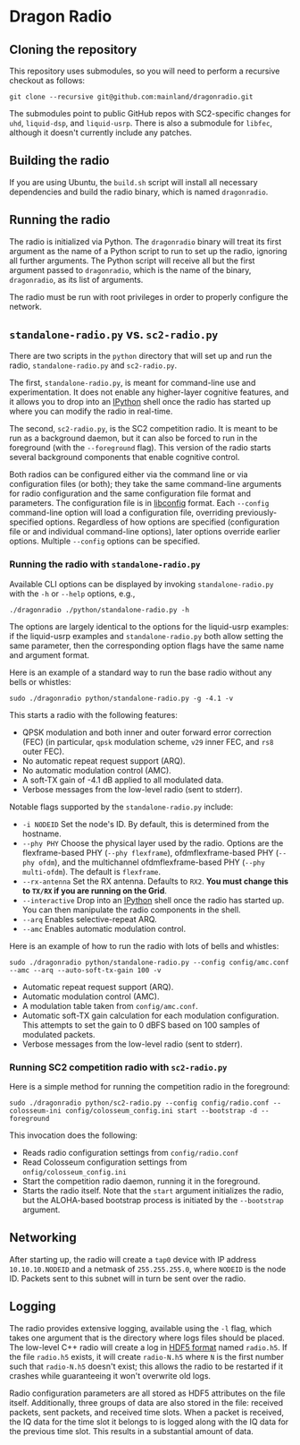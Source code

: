 # Dragon Radio

## Cloning the repository

This repository uses submodules, so you will need to perform a recursive checkout as follows:

```
git clone --recursive git@github.com:mainland/dragonradio.git
```

The submodules point to public GitHub repos with SC2-specific changes for `uhd`, `liquid-dsp`, and `liquid-usrp`. There is also a submodule for `libfec`, although it doesn't currently include any patches.

## Building the radio

If you are using Ubuntu, the `build.sh` script will install all necessary dependencies and build the radio binary, which is named `dragonradio`.

## Running the radio

The radio is initialized via Python. The `dragonradio` binary will treat its first argument as the name of a Python script to run to set up the radio, ignoring all further arguments. The Python script will receive all but the first argument passed to `dragonradio`, which is the name of the binary, `dragonradio`, as its list of arguments.

The radio must be run with root privileges in order to properly configure the network.

## `standalone-radio.py` vs. `sc2-radio.py`

There are two scripts in the `python` directory that will set up and run the radio, `standalone-radio.py` and `sc2-radio.py`.

The first, `standalone-radio.py`, is meant for command-line use and experimentation. It does not enable any higher-layer cognitive features, and it allows you to drop into an [IPython](https://ipython.org/) shell once the radio has started up where you can modify the radio in real-time.

The second, `sc2-radio.py`, is the SC2 competition radio. It is meant to be run as a background daemon, but it can also be forced to run in the foreground (with the `--foreground` flag). This version of the radio starts several background components that enable cognitive control.

Both radios can be configured either via the command line or via configuration files (or both); they take the same command-line arguments for radio configuration and the same configuration file format and parameters. The configuration file is in [libconfig](http://www.hyperrealm.com/libconfig/libconfig_manual.html#Configuration-Files) format. Each `--config` command-line option will load a configuration file, overriding previously-specified options. Regardless of how options are specified (configuration file or and individual command-line options), later options override earlier options. Multiple `--config` options can be specified.

### Running the radio with `standalone-radio.py`

Available CLI options can be displayed by invoking `standalone-radio.py` with the `-h` or `--help` options, e.g.,

```
./dragonradio ./python/standalone-radio.py -h
```

The options are largely identical to the options for the liquid-usrp examples: if the liquid-usrp examples and `standalone-radio.py` both allow setting the same parameter, then the corresponding option flags have the same name and argument format.

Here is an example of a standard way to run the base radio without any bells or whistles:

```
sudo ./dragonradio python/standalone-radio.py -g -4.1 -v
```

This starts a radio with the following features:

 * QPSK modulation and both inner and outer forward error correction (FEC) (in particular, `qpsk` modulation scheme, `v29` inner FEC, and `rs8` outer FEC).
 * No automatic repeat request support (ARQ).
 * No automatic modulation control (AMC).
 * A soft-TX gain of -4.1 dB applied to all modulated data.
 * Verbose messages from the low-level radio (sent to stderr).

Notable flags supported by the `standalone-radio.py` include:

 * `-i NODEID` Set the node's ID. By default, this is determined from the hostname.
 * `--phy PHY` Choose the physical layer used by the radio. Options are the flexframe-based PHY (`--phy flexframe`), ofdmflexframe-based PHY (`--phy ofdm`), and the multichannel ofdmflexframe-based PHY (`--phy multi-ofdm`). The default is `flexframe`.
 * `--rx-antenna` Set the RX antenna. Defaults to `RX2`. **You must change this to `TX/RX` if you are running on the Grid**.
 * `--interactive` Drop into an [IPython](https://ipython.org/) shell once the radio has started up. You can then manipulate the radio components in the shell.
 * `--arq` Enables selective-repeat ARQ.
 * `--amc` Enables automatic modulation control.

Here is an example of how to run the radio with lots of bells and whistles:

```
sudo ./dragonradio python/standalone-radio.py --config config/amc.conf --amc --arq --auto-soft-tx-gain 100 -v
```

 * Automatic repeat request support (ARQ).
 * Automatic modulation control (AMC).
 * A modulation table taken from `config/amc.conf`.
 * Automatic soft-TX gain calculation for each modulation configuration. This attempts to set the gain to 0 dBFS based on 100 samples of modulated packets.
 * Verbose messages from the low-level radio (sent to stderr).

### Running SC2 competition radio with `sc2-radio.py`

Here is a simple method for running the competition radio in the foreground:

```
sudo ./dragonradio python/sc2-radio.py --config config/radio.conf --colosseum-ini config/colosseum_config.ini start --bootstrap -d --foreground
```

This invocation does the following:

 * Reads radio configuration settings from `config/radio.conf`
 * Read Colosseum configuration settings from `onfig/colosseum_config.ini`
 * Start the competition radio daemon, running it in the foreground.
 * Starts the radio itself. Note that the `start` argument initializes the radio, but the ALOHA-based bootstrap process is initiated by the `--bootstrap` argument.

## Networking

After starting up, the radio will create a `tap0` device with IP address `10.10.10.NODEID` and a netmask of `255.255.255.0`, where `NODEID` is the node ID. Packets sent to this subnet will in turn be sent over the radio.

## Logging

The radio provides extensive logging, available using the `-l` flag, which takes one argument that is the directory where logs files should be placed. The low-level C++ radio will create a log in  [HDF5 format](https://portal.hdfgroup.org/display/HDF5/HDF5) named `radio.h5`. If the file `radio.h5` exists, it will create `radio-N.h5` where `N` is the first number such that `radio-N.h5` doesn't exist; this allows the radio to be restarted if it crashes while guaranteeing it won't overwrite old logs.

Radio configuration parameters are all stored as HDF5 attributes on the file itself. Additionally, three groups of data are also stored in the file: received packets, sent packets, and received time slots. When a packet is received, the IQ data for the time slot it belongs to is logged along with the IQ data for the previous time slot. This results in a substantial amount of data.
  
  
